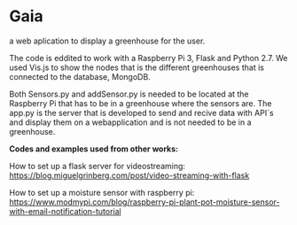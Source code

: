 # Gaia
a web aplication to display a greenhouse for the user.

The code is eddited to work with a Raspberry Pi 3, Flask and Python 2.7. We used Vis.js to show the nodes that is the different greenhouses that is connected to the database, MongoDB. 

Both Sensors.py and addSensor.py is needed to be located at the Raspberry Pi that has to be in a greenhouse where the sensors are.
The app.py is the server that is developed to send and recive data with API´s and display them on a webapplication and is not needed to be in a greenhouse. 



<B>Codes and examples used from other works:</B>

How to set up a flask server for videostreaming:
https://blog.miguelgrinberg.com/post/video-streaming-with-flask

How to set up a moisture sensor with raspberry pi:
https://www.modmypi.com/blog/raspberry-pi-plant-pot-moisture-sensor-with-email-notification-tutorial
